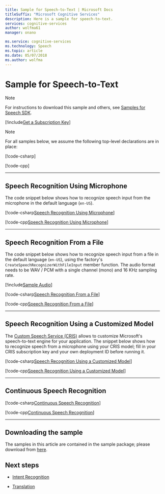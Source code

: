 ```yaml
---
title: Sample for Speech-to-Text | Microsoft Docs
titleSuffix: "Microsoft Cognitive Services"
description: Here is a sample for speech-to-text.
services: cognitive-services
author: wolfma61
manager: onano

ms.service: cognitive-services
ms.technology: Speech
ms.topic: article
ms.date: 05/07/2018
ms.author: wolfma
---
```


# Sample for Speech-to-Text

> [!NOTE]
> For instructions to download this sample and others, see [Samples for Speech SDK](samples.md).

[!include[Get a Subscription Key](includes/get-subscription-key.md)]

> [!NOTE]
> For all samples below, we assume the following top-level declarations are in place:
>
> [!code-csharp[](~/samples-cognitive-services-speech-sdk/Windows/csharp_samples/speech_recognition_samples.cs#toplevel)]
>
> [!code-cpp[](~/samples-cognitive-services-speech-sdk/Windows/cxx_samples/speech_recognition_samples.cpp#toplevel)]
>
> - - -

## Speech Recognition Using Microphone

The code snippet below shows how to recognize speech input from the microphone in the default language (`en-US`).

[!code-csharp[Speech Recognition Using Microphone](~/samples-cognitive-services-speech-sdk/Windows/csharp_samples/speech_recognition_samples.cs#recognitionWithMicrophone)]

[!code-cpp[Speech Recognition Using Microphone](~/samples-cognitive-services-speech-sdk/Windows/cxx_samples/speech_recognition_samples.cpp#SpeechRecognitionWithMicrophone)]

- - -

## Speech Recognition From a File

The code snippet below shows how to recognize speech input from a file in the default language (`en-US`),
using the factory's `CreateSpeechRecognizerWithFileInput` member function.
The audio format needs to be WAV / PCM with a single channel (mono) and 16 KHz sampling rate.

[!include[Sample Audio](includes/sample-audio.md)]

[!code-csharp[Speech Recognition From a File](~/samples-cognitive-services-speech-sdk/Windows/csharp_samples/speech_recognition_samples.cs?name=recognitionFromFile)]

[!code-cpp[Speech Recognition From a File](~/samples-cognitive-services-speech-sdk/Windows/cxx_samples/speech_recognition_samples.cpp?name=SpeechRecognitionWithFile)]

- - -

## Speech Recognition Using a Customized Model

The [Custom Speech Service (CRIS)](https://www.cris.ai/) allows to customize Microsoft's speech-to-text engine for your application.
The snippet below shows how to recognize speech from a microphone using your CRIS model;
fill in your CRIS subscription key and your own deployment ID before running it.

[!code-csharp[Speech Recognition Using a Customized Model](~/samples-cognitive-services-speech-sdk/Windows/csharp_samples/speech_recognition_samples.cs#recognitionCustomized)]

[!code-cpp[Speech Recognition Using a Customized Model](~/samples-cognitive-services-speech-sdk/Windows/cxx_samples/speech_recognition_samples.cpp#SpeechRecognitionUsingCustomizedModel)]

- - -

## Continuous Speech Recognition

[!code-csharp[Continuous Speech Recognition](~/samples-cognitive-services-speech-sdk/Windows/csharp_samples/speech_recognition_samples.cs#recognitionContinuous)]

[!code-cpp[Continuous Speech Recognition](~/samples-cognitive-services-speech-sdk/Windows/cxx_samples/speech_recognition_samples.cpp#SpeechContinuousRecognitionUsingEvents)]

- - -

## Downloading the sample

The samples in this article are contained in the sample package; please download from [here](https://aka.ms/csspeech/winsample).

## Next steps

- [Intent Recognition](./intent.md)

- [Translation](./translation.md)
